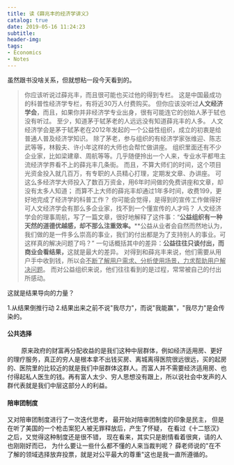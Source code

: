 ```yaml
---
title: 读《薛兆丰的经济学讲义》
catalog: true
date: 2019-05-16 11:24:23
subtitle:
header-img:
tags:
- Economics
- Notes
---
```

虽然跟书没啥关系，但就想粘一段今天看到的。

>你应该听说过薛兆丰，而且很可能也买过他的得到专栏。
这是中国最成功的科普性经济学专栏，有将近30万人付费购买。
但你应该没听过<strong>人文经济学会</strong>，而且，如果你并非经济学专业出身，很有可能连它的创始人茅于轼也没有听过。
至少，知道茅于轼茅老的人远远没有知道薛兆丰的人多。
人文经济学会是茅于轼茅老在2012年发起的一个公益性组织，成立的初衷是给普通人普及经济学知识。
除了茅老，参与组织的有经济学家张维迎、陈志武等等，林毅夫、许小年这样的大师也会帮忙做讲座。
组织里面还有不少企业家，比如梁建章、周航等等。几乎随便拎出一个人来，专业水平都甩主流经济学界看不上的薛兆丰几条街。
而且，不算大师们的时间，这个项目光资金投入就几百万，有专职的人员精心打理，定期发文章、办讲座。
可这么多经济学大师投入了数百万资金，用6年时间做的免费讲座和文章，却没有太多人知道；
而算不上大师的薛兆丰却通过1年多时间，收费199，更好地完成了经济学的科普工作？
你可能会觉得，是得到的宣传工作做得好
可人文经济学会有那么多企业家，找不到一个懂宣传的人才吗？
人文经济学会的理事周航，写了一篇文章，很好地解释了这件事：“<strong>公益组织有一种天然的道德优越感，却不那么注重效率。</strong>**公益从业者会自然而然地认为，我们做的是一件多么崇高的事业，我们的付出都是为了支持别人的事业。可这样真的解决问题了吗？”
一句话概括其中的差异：<strong>公益往往只谈付出，而商业会看结果，</strong>这就是最大的差异。
对得到和薛兆丰来说，他们需要从用户手中收到钱，所以会<u>不断了解用户需求、分析使用场景，力求帮助用户解决问题</u>。
而对公益组织来说，他们往往看到的是过程，常常被自己的付出所感动。

这就是结果导向的力量？

1.从结果倒推行动
2.结果出来之前不说"我尽力"，而说"我能赢"，"我尽力"是会传染的。

#### 公共选择
&emsp;&emsp;     原来政府的财富再分配收益的是我们这种中层群体，例如经济适用房、更好的理疗服务，真正的穷人是根本拿不出钱买房、离城离得医院很远很远，买的起房的、医院里的比较近的就是我们中层群体这群人。而富人并不需要经济适用房、也付得起私人医生的钱。再有富人太少、穷人思想没有跟上，所以说社会中发声的人群代表就是我们中层这部分人的利益。
#### 陪审团制度
又对陪审团制度进行了一次迭代思考，
最开始对陪审团制度的印象是民主，
但是在听了美国的一个枪击案犯人被无罪释放后，产生了怀疑，
在看过《十二怒汉》之后，又觉得这种制度还是很不错，
现在看来，其实只是剧情看着很爽，请的人也刚刚好而已，
为什么要让一些什么都不懂的人来当裁判呢？
薛老师说的"在不了解的领域选择放弃投票，就是对公平最大的尊重"这也是我一直所遵循的。


